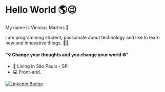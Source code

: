 
# Hello World 🌎😉
 
My name is Vinicius Martins 🙌
  
I am programming student, passionate about technology and like to learn new and innovative things. 👨‍💻 
#### "💡 Change your thoughts and you change your world 🌐"
- 📌 Living in São Paulo - SP.
- 💻 Front-end.

 [![Linkedin Badge](https://img.shields.io/badge/-LinkedIn-blue?style=flat-square&logo=Linkedin&logoColor=white&link=https://www.linkedin.com/in/vinicius-martins-620ab51b9/)](https://www.linkedin.com/in/vinicius-martins-620ab51b9/)

